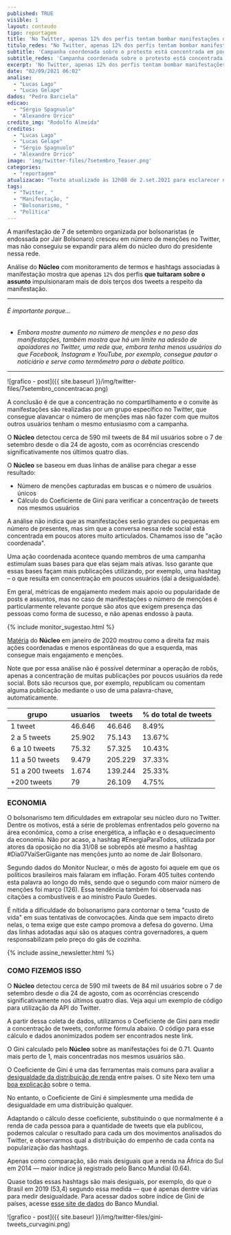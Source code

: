 ```yaml
---
published: TRUE
visible: 1
layout: conteudo
tipo: reportagem
title: 'No Twitter, apenas 12% dos perfis tentam bombar manifestações do 7 de setembro'
titulo_redes: "No Twitter, apenas 12% dos perfis tentam bombar manifestações do 7/9"
subtitle: 'Campanha coordenada sobre o protesto está concentrada em poucos usuários, que impulsionaram mais de dois terços dos tweets sobre o ato'
subtitle_redes: 'Campanha coordenada sobre o protesto está concentrada em poucos usuários'
excerpt: 'No Twitter, apenas 12% dos perfis tentam bombar manifestações do 7/9'
date: "02/09/2021 06:02"
analise:
  - "Lucas Lago"
  - "Lucas Gelape"
dados: "Pedro Barciela"
edicao:
  - "Sérgio Spagnuolo"
  - "Alexandre Orrico"
credito_img: "Rodolfo Almeida"
creditos:
  - "Lucas Lago"
  - "Lucas Gelape"
  - "Sérgio Spagnuolo"
  - "Alexandre Orrico"
image: 'img/twitter-files/7setembro_Teaser.png'
categories:
  - "reportagem"
atualizacao: "Texto atualizado às 12h08 de 2.set.2021 para esclarecer no segundo parágrafo que os 12% dizem respeito aos perfis que tuitaram sobre o assunto."
tags:
  - "Twitter, "
  - "Manifestação, "
  - "Bolsonarismo, "
  - "Política"
---
```


A manifestação de 7 de setembro organizada por bolsonaristas (e endossada por Jair Bolsonaro) cresceu em número de menções no Twitter, mas não conseguiu se expandir para além do núcleo duro do presidente nessa rede.

Análise do **Núcleo** com monitoramento de termos e hashtags associadas à manifestação mostra que apenas `12%` dos perfis **que tuitaram sobre o assunto** impulsionaram mais de dois terços dos tweets a respeito da manifestação.  

---

###### É importante porque…

- *Embora mostre aumento no número de menções e no peso das manifestações, também mostra que há um limite na adesão de apoiadores no Twitter, uma rede que, embora tenha menos usuários do que Facebook, Instagram e YouTube, por exemplo, consegue pautar o noticiário e serve como termômetro para o debate político.*

---

![grafico - post]({{ site.baseurl }}/img/twitter-files/7setembro_concentracao.png)

A conclusão é de que a concentração no compartilhamento e o convite às manifestações são realizadas por um grupo específico no Twitter, que consegue alavancar o número de menções mas não fazer com que muitos outros usuários tenham o mesmo entusiasmo com a campanha.

O **Núcleo** detectou cerca de 590 mil tweets de 84 mil usuários sobre o 7 de setembro desde o dia 24 de agosto, com as ocorrências crescendo significativamente nos últimos quatro dias.

O **Núcleo** se baseou em duas linhas de análise para chegar a esse resultado:

- Número de menções capturadas em buscas e o número de usuários únicos
- Cálculo do Coeficiente de Gini para verificar a concentração de tweets nos mesmos usuários

A análise não indica que as manifestações serão grandes ou pequenas em número de presentes, mas sim que a conversa nessa rede social está concentrada em poucos atores muito articulados. Chamamos isso de "ação coordenada".

Uma ação coordenada acontece quando membros de uma campanha estimulam suas bases para que elas sejam mais ativas. Isso garante que essas bases façam mais publicações utilizando, por exemplo, uma hashtag – o que resulta em concentração em poucos usuários (daí a desigualdade).

Em geral, métricas de engajamento medem mais apoio ou popularidade de posts e assuntos, mas no caso de manifestações o número de menções é particularmente relevante porque são atos que exigem presença das pessoas como forma de sucesso, e não apenas endosso à pauta.

{% include monitor_sugestao.html %}

[Matéria](https://nucleo.jor.br/redes/2020-01-08-twitter-hashtags-gilmar-analise) do **Núcleo** em janeiro de 2020 mostrou como a direita faz mais ações coordenadas e menos espontâneas do que a esquerda, mas consegue mais engajamento e menções.

Note que por essa análise não é possível determinar a operação de robôs, apenas a concentração de muitas publicações por poucos usuários da rede social. Bots são recursos que, por exemplo, republicam ou comentam alguma publicação mediante o uso de uma palavra-chave, automaticamente.

| grupo         | usuarios | tweets | % do total de tweets    |
|---------------|----------|--------|--------|
| 1 tweet        | 46.646    | 46.646  | 8.49%  |
| 2 a 5 tweets   | 25.902    | 75.143  | 13.67% |
| 6 a 10 tweets   | 75.32     | 57.325  | 10.43% |
| 11 a 50 tweets  | 9.479     | 205.229 | 37.33% |
| 51 a 200 tweets | 1.674     | 139.244 | 25.33% |
| +200  tweets    | 79        | 26.109  | 4.75%  |


### ECONOMIA

O bolsonarismo tem dificuldades em extrapolar seu núcleo duro no Twitter. Dentre os motivos, está a série de problemas enfrentados pelo governo na área econômica, como a crise energética, a inflação e o desaquecimento da economia. Não por acaso, a hashtag #EnergiaParaTodos, utilizada por atores da oposição no dia 31/08 se sobrepôs até mesmo a hashtag #Dia07VaiSerGigante nas menções junto ao nome de Jair Bolsonaro.

Segundo dados do Monitor Nuclear, o mês de agosto foi aquele em que os políticos brasileiros mais falaram em inflação. Foram 405 tuítes contendo esta palavra ao longo do mês, sendo que o segundo com maior número de menções foi março (126). Essa tendência também foi observada nas citações a combustíveis e ao ministro Paulo Guedes.

É nítida a dificuldade do bolsonarismo para contornar o tema "custo de vida" em suas tentativas de convocações. Ainda que sem impacto direto nelas, o tema exige que este campo promova a defesa do governo. Uma das linhas adotadas aqui são os ataques contra governadores, a quem responsabilizam pelo preço do gás de cozinha.

{% include assine_newsletter.html %}


### COMO FIZEMOS ISSO

O **Núcleo** detectou cerca de 590 mil tweets de 84 mil usuários sobre o 7 de setembro desde o dia 24 de agosto, com as ocorrências crescendo significativamente nos últimos quatro dias. Veja aqui um exemplo de código para utilização da API do Twitter.

A partir dessa coleta de dados, utilizamos o Coeficiente de Gini para medir a concentração de tweets, conforme fórmula abaixo. O código para esse cálculo e dados anonimizados podem ser encontrados neste link.

O Gini calculado pelo **Núcleo** sobre as manifestações foi de 0.71. Quanto mais perto de 1, mais concentradas nos mesmos usuários são.

O Coeficiente de Gini é uma das ferramentas mais comuns para avaliar a [desigualdade da distribuição de renda](http://www.ipea.gov.br/desafios/index.php?Itemid=23&id=2048%3Acatid%3D28&option=com_content) entre países. O site Nexo tem uma [boa explicação](https://www.nexojornal.com.br/grafico/2017/07/31/A-evolu%C3%A7%C3%A3o-da-desigualdade-de-renda-no-Brasil-e-no-mundo) sobre o tema.

No entanto, o Coeficiente de Gini é simplesmente uma medida de desigualdade em uma distribuição qualquer.

Adaptando o cálculo desse coeficiente, substituindo o que normalmente é a renda de cada pessoa para a quantidade de tweets que ela publicou, podemos calcular o resultado para cada um dos movimentos analisados do Twitter, e observarmos qual a distribuição do empenho de cada conta na popularização das hashtags.

Apenas como comparação, são mais desiguais que a renda na África do Sul em 2014 — maior índice já registrado pelo Banco Mundial (0.64).

Quase todas essas hashtags são mais desiguais, por exemplo, do que o Brasil em 2019 (53,4) segundo essa medida — que é apenas dentre várias para medir desigualdade. Para acessar dados sobre índice de Gini de países, acesse [esse site de dados](https://data.worldbank.org/indicator/SI.POV.GINI) do Banco Mundial.

![grafico - post]({{ site.baseurl }}/img/twitter-files/gini-tweets_curvagini.png)

